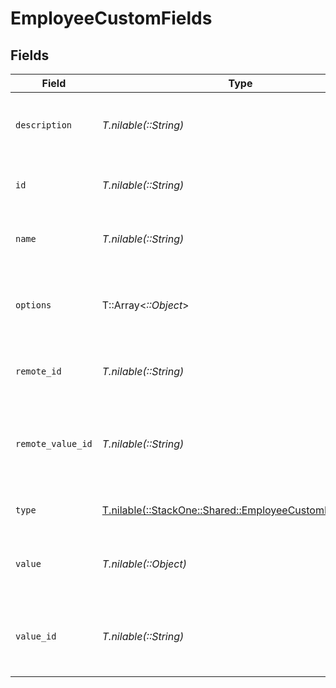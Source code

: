 # EmployeeCustomFields


## Fields

| Field                                                                                                      | Type                                                                                                       | Required                                                                                                   | Description                                                                                                | Example                                                                                                    |
| ---------------------------------------------------------------------------------------------------------- | ---------------------------------------------------------------------------------------------------------- | ---------------------------------------------------------------------------------------------------------- | ---------------------------------------------------------------------------------------------------------- | ---------------------------------------------------------------------------------------------------------- |
| `description`                                                                                              | *T.nilable(::String)*                                                                                      | :heavy_minus_sign:                                                                                         | The description of the custom field.                                                                       | The completion status of the employee's training.                                                          |
| `id`                                                                                                       | *T.nilable(::String)*                                                                                      | :heavy_minus_sign:                                                                                         | Unique identifier                                                                                          | 8187e5da-dc77-475e-9949-af0f1fa4e4e3                                                                       |
| `name`                                                                                                     | *T.nilable(::String)*                                                                                      | :heavy_minus_sign:                                                                                         | The name of the custom field.                                                                              | Training Completion Status                                                                                 |
| `options`                                                                                                  | T::Array<*::Object*>                                                                                       | :heavy_minus_sign:                                                                                         | An array of possible options for the custom field.                                                         | [<br/>"Not Started",<br/>"In Progress",<br/>"Completed",<br/>"Overdue"<br/>]                               |
| `remote_id`                                                                                                | *T.nilable(::String)*                                                                                      | :heavy_minus_sign:                                                                                         | Provider's unique identifier                                                                               | 8187e5da-dc77-475e-9949-af0f1fa4e4e3                                                                       |
| `remote_value_id`                                                                                          | *T.nilable(::String)*                                                                                      | :heavy_minus_sign:                                                                                         | Provider's unique identifier for the value of the custom field.                                            | e3cb75bf-aa84-466e-a6c1-b8322b257a48                                                                       |
| `type`                                                                                                     | [T.nilable(::StackOne::Shared::EmployeeCustomFieldsType)](../../models/shared/employeecustomfieldstype.md) | :heavy_minus_sign:                                                                                         | The type of the custom field.                                                                              | Dropdown                                                                                                   |
| `value`                                                                                                    | *T.nilable(::Object)*                                                                                      | :heavy_minus_sign:                                                                                         | The value associated with the custom field.                                                                | Completed                                                                                                  |
| `value_id`                                                                                                 | *T.nilable(::String)*                                                                                      | :heavy_minus_sign:                                                                                         | The unique identifier for the value of the custom field.                                                   | value_456                                                                                                  |